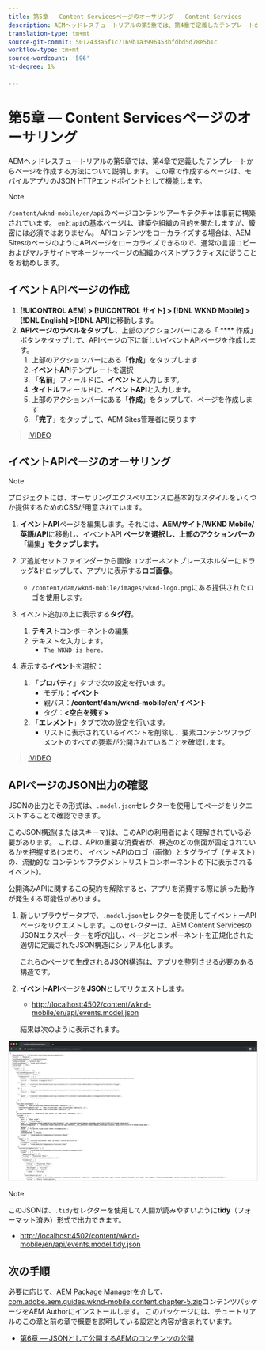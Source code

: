```yaml
---
title: 第5章 — Content Servicesページのオーサリング — Content Services
description: AEMヘッドレスチュートリアルの第5章では、第4章で定義したテンプレートからページを作成する方法について説明します。 これらのページは、JSON HTTPエンドポイントとして機能します。
translation-type: tm+mt
source-git-commit: 5012433a5f1c7169b1a3996453bfdbd5d78e5b1c
workflow-type: tm+mt
source-wordcount: '596'
ht-degree: 1%

---
```



# 第5章 — Content Servicesページのオーサリング

AEMヘッドレスチュートリアルの第5章では、第4章で定義したテンプレートからページを作成する方法について説明します。 この章で作成するページは、モバイルアプリのJSON HTTPエンドポイントとして機能します。

>[!NOTE]
>
> `/content/wknd-mobile/en/api`のページコンテンツアーキテクチャは事前に構築されています。 `en`と`api`の基本ページは、建築や組織の目的を果たしますが、厳密には必須ではありません。 APIコンテンツをローカライズする場合は、AEM SitesのページのようにAPIページをローカライズできるので、通常の言語コピーおよびマルチサイトマネージャーページの組織のベストプラクティスに従うことをお勧めします。

## イベントAPIページの作成

1. **[!UICONTROL AEM] > [!UICONTROL サイト] > [!DNL WKND Mobile] > [!DNL English] >[!DNL API]**&#x200B;に移動します。
1. **APIページのラベルをタップし**、上部のアクションバーにある「 **** 作成」ボタンをタップして、APIページの下に新しいイベントAPIページを作成します。
   1. 上部のアクションバーにある「**作成**」をタップします
   1. **イベントAPI**&#x200B;テンプレートを選択
   1. 「**名前**」フィールドに、**イベント**&#x200B;と入力します。
   1. **タイトル**&#x200B;フィールドに、**イベントAPI**&#x200B;と入力します。
   1. 上部のアクションバーにある「**作成**」をタップして、ページを作成します
   1. 「**完了**」をタップして、AEM Sites管理者に戻ります

>[!VIDEO](https://video.tv.adobe.com/v/28340/?quality=12&learn=on)

## イベントAPIページのオーサリング

>[!NOTE]
>
> プロジェクトには、オーサリングエクスペリエンスに基本的なスタイルをいくつか提供するためのCSSが用意されています。

1. **イベントAPI**&#x200B;ページを編集します。それには、**AEM/サイト/WKND Mobile/英語/API**&#x200B;に移動し、イベントAPI **ページを選択し、上部のアクションバーの「**&#x200B;編集&#x200B;**」をタップします。**
1. ア追加セットファインダーから画像コンポーネントプレースホルダーにドラッグ&amp;ドロップして、アプリに表示する&#x200B;**ロゴ画像**。
   * `/content/dam/wknd-mobile/images/wknd-logo.png`にある提供されたロゴを使用します。

1. イベント追加の上に表示する&#x200B;**タグ行**。
   1. **テキスト**&#x200B;コンポーネントの編集
   1. テキストを入力します。
      * `The WKND is here.`

1. 表示する&#x200B;**イベント**&#x200B;を選択：
   1. 「**プロパティ**」タブで次の設定を行います。
      * モデル：**イベント**
      * 親パス：**/content/dam/wknd-mobile/en/イベント**
      * タグ：**&lt;空白を残す>**
   1. 「**エレメント**」タブで次の設定を行います。
      * リストに表示されているイベントを削除し、要素コンテンツフラグメントのすべての要素が公開されていることを確認します。

>[!VIDEO](https://video.tv.adobe.com/v/28339/?quality=12&learn=on)

## APIページのJSON出力の確認

JSONの出力とその形式は、`.model.json`セレクターを使用してページをリクエストすることで確認できます。

このJSON構造(またはスキーマ)は、このAPIの利用者によく理解されている必要があります。 これは、APIの重要な消費者が、構造のどの側面が固定されているかを把握する(つまり、 イベントAPIのロゴ（画像）とタグライブ（テキスト）の、流動的な コンテンツフラグメントリストコンポーネントの下に表示されるイベント)。

公開済みAPIに関するこの契約を解除すると、アプリを消費する際に誤った動作が発生する可能性があります。

1. 新しいブラウザータブで、`.model.json`セレクターを使用してイベントーAPIページをリクエストします。このセレクターは、AEM Content ServicesのJSONエクスポーターを呼び出し、ページとコンポーネントを正規化された適切に定義されたJSON構造にシリアル化します。

   これらのページで生成されるJSON構造は、アプリを整列させる必要のある構造です。

1. **イベントAPI**&#x200B;ページを&#x200B;**JSON**&#x200B;としてリクエストします。

   * [http://localhost:4502/content/wknd-mobile/en/api/events.model.json](http://localhost:4502/content/wknd-mobile/en/api/events.model.tidy.json)

   結果は次のように表示されます。

![AEM Content Services JSON出力](assets/chapter-5/json-output.png)

>[!NOTE]
>
> このJSONは、`.tidy`セレクターを使用して人間が読みやすいように&#x200B;**tidy**（フォーマット済み）形式で出力できます。
> * [http://localhost:4502/content/wknd-mobile/en/api/events.model.tidy.json](http://localhost:4502/content/wknd-mobile/en/api/events.model.tidy.json)


## 次の手順

必要に応じて、[AEM Package Manager](http://localhost:4502/crx/packmgr/index.jsp)を介して、[com.adobe.aem.guides.wknd-mobile.content.chapter-5.zip](https://github.com/adobe/aem-guides-wknd-mobile/releases/latest)コンテンツパッケージをAEM Authorにインストールします。 このパッケージには、チュートリアルのこの章と前の章で概要を説明している設定と内容が含まれています。

* [第6章 — JSONとして公開するAEMのコンテンツの公開](./chapter-6.md)
